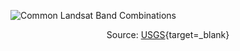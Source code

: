 ![Common Landsat Band Combinations](https://d9-wret.s3.us-west-2.amazonaws.com/assets/palladium/production/s3fs-public/media/images/Common%20Landsat%20Band%20Combos_50.png)

<center>

Source: [USGS](https://www.usgs.gov/media/images/common-landsat-band-combinations){target=_blank}

</center> 
